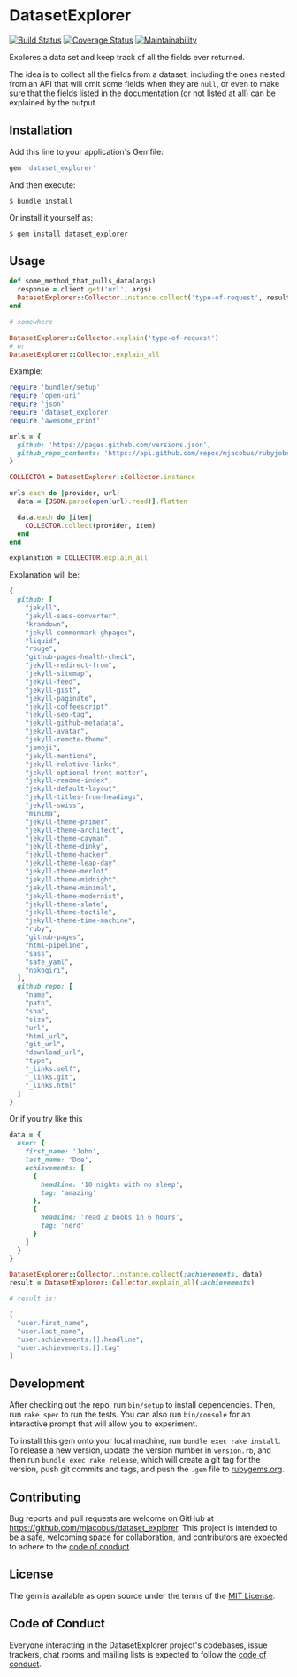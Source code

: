 # DatasetExplorer

[![Build Status](https://travis-ci.org/mjacobus/dataset_explorer.svg?branch=master)](https://travis-ci.org/mjacobus/dataset_explorer)
[![Coverage Status](https://coveralls.io/repos/github/mjacobus/dataset_explorer/badge.svg?branch=master)](https://coveralls.io/github/mjacobus/dataset_explorer?branch=master)
[![Maintainability](https://api.codeclimate.com/v1/badges/ae41e3facbadaabaa463/maintainability)](https://codeclimate.com/github/mjacobus/dataset_explorer/maintainability)

Explores a data set and keep track of all the fields ever returned.

The idea is to collect all the fields from a dataset, including the ones nested from an API that will omit some fields when they are `null`, or even to make sure that the fields listed in the documentation (or not listed at all) can be explained by the output.

## Installation

Add this line to your application's Gemfile:

```ruby
gem 'dataset_explorer'
```

And then execute:

    $ bundle install

Or install it yourself as:

    $ gem install dataset_explorer

## Usage

```ruby
def some_method_that_pulls_data(args)
  response = client.get('url', args)
  DatasetExplorer::Collector.instance.collect('type-of-request', result)
end

# somewhere

DatasetExplorer::Collector.explain('type-of-request')
# or
DatasetExplorer::Collector.explain_all
```

Example:

```ruby
require 'bundler/setup'
require 'open-uri'
require 'json'
require 'dataset_explorer'
require 'awesome_print'

urls = {
  github: 'https://pages.github.com/versions.json',
  github_repo_contents: 'https://api.github.com/repos/mjacobus/rubyjobsbrazil/contents',
}

COLLECTOR = DatasetExplorer::Collector.instance

urls.each do |provider, url|
  data = [JSON.parse(open(url).read)].flatten

  data.each do |item|
    COLLECTOR.collect(provider, item)
  end
end

explanation = COLLECTOR.explain_all
```

Explanation will be:

```ruby
{
  github: [
    "jekyll",
    "jekyll-sass-converter",
    "kramdown",
    "jekyll-commonmark-ghpages",
    "liquid",
    "rouge",
    "github-pages-health-check",
    "jekyll-redirect-from",
    "jekyll-sitemap",
    "jekyll-feed",
    "jekyll-gist",
    "jekyll-paginate",
    "jekyll-coffeescript",
    "jekyll-seo-tag",
    "jekyll-github-metadata",
    "jekyll-avatar",
    "jekyll-remote-theme",
    "jemoji",
    "jekyll-mentions",
    "jekyll-relative-links",
    "jekyll-optional-front-matter",
    "jekyll-readme-index",
    "jekyll-default-layout",
    "jekyll-titles-from-headings",
    "jekyll-swiss",
    "minima",
    "jekyll-theme-primer",
    "jekyll-theme-architect",
    "jekyll-theme-cayman",
    "jekyll-theme-dinky",
    "jekyll-theme-hacker",
    "jekyll-theme-leap-day",
    "jekyll-theme-merlot",
    "jekyll-theme-midnight",
    "jekyll-theme-minimal",
    "jekyll-theme-modernist",
    "jekyll-theme-slate",
    "jekyll-theme-tactile",
    "jekyll-theme-time-machine",
    "ruby",
    "github-pages",
    "html-pipeline",
    "sass",
    "safe_yaml",
    "nokogiri",
  ],
  github_repo: [
    "name",
    "path",
    "sha",
    "size",
    "url",
    "html_url",
    "git_url",
    "download_url",
    "type",
    "_links.self",
    "_links.git",
    "_links.html"
  ]
}
```

Or if you try like this

```ruby
data = {
  user: {
    first_name: 'John',
    last_name: 'Doe',
    achievements: [
      {
        headline: '10 nights with no sleep',
        tag: 'amazing'
      },
      {
        headline: 'read 2 books in 6 hours',
        tag: 'nerd'
      }
    ]
  }
}

DatasetExplorer::Collector.instance.collect(:achievements, data)
result = DatasetExplorer::Collector.explain_all(:achievements)

# result is:

[
  "user.first_name",
  "user.last_name",
  "user.achievements.[].headline",
  "user.achievements.[].tag"
]
```

## Development

After checking out the repo, run `bin/setup` to install dependencies. Then, run `rake spec` to run the tests. You can also run `bin/console` for an interactive prompt that will allow you to experiment.

To install this gem onto your local machine, run `bundle exec rake install`. To release a new version, update the version number in `version.rb`, and then run `bundle exec rake release`, which will create a git tag for the version, push git commits and tags, and push the `.gem` file to [rubygems.org](https://rubygems.org).

## Contributing

Bug reports and pull requests are welcome on GitHub at https://github.com/mjacobus/dataset_explorer. This project is intended to be a safe, welcoming space for collaboration, and contributors are expected to adhere to the [code of conduct](https://github.com/mjacobus/dataset_explorer/blob/master/CODE_OF_CONDUCT.md).


## License

The gem is available as open source under the terms of the [MIT License](https://opensource.org/licenses/MIT).

## Code of Conduct

Everyone interacting in the DatasetExplorer project's codebases, issue trackers, chat rooms and mailing lists is expected to follow the [code of conduct](https://github.com/mjacobus/dataset_explorer/blob/master/CODE_OF_CONDUCT.md).
